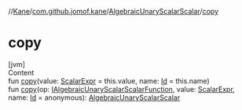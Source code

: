 //[Kane](../../index.md)/[com.github.jomof.kane](../index.md)/[AlgebraicUnaryScalarScalar](index.md)/[copy](copy.md)



# copy  
[jvm]  
Content  
fun [copy](copy.md)(value: [ScalarExpr](../-scalar-expr/index.md) = this.value, name: [Id](../../com.github.jomof.kane.impl/index.md#%5Bcom.github.jomof.kane.impl%2FId%2F%2F%2FPointingToDeclaration%2F%5D%2FClasslikes%2F-225615094) = this.name)  
fun [copy](copy.md)(op: [IAlgebraicUnaryScalarScalarFunction](../-i-algebraic-unary-scalar-scalar-function/index.md), value: [ScalarExpr](../-scalar-expr/index.md), name: [Id](../../com.github.jomof.kane.impl/index.md#%5Bcom.github.jomof.kane.impl%2FId%2F%2F%2FPointingToDeclaration%2F%5D%2FClasslikes%2F-225615094) = anonymous): [AlgebraicUnaryScalarScalar](index.md)  



